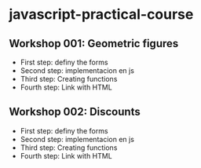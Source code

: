 # javascript-practical-course

## Workshop 001: Geometric figures

- First step: definy the forms
- Second step: implementacion en js
- Third step:  Creating functions
- Fourth step: Link with HTML

## Workshop 002: Discounts

- First step: definy the forms
- Second step: implementacion en js
- Third step:  Creating functions
- Fourth step: Link with HTML